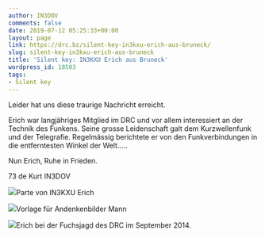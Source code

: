 ```yaml
---
author: IN3DOV
comments: false
date: 2019-07-12 05:25:33+00:00
layout: page
link: https://drc.bz/silent-key-in3kxu-erich-aus-bruneck/
slug: silent-key-in3kxu-erich-aus-bruneck
title: 'Silent key: IN3KXU Erich aus Bruneck'
wordpress_id: 18503
tags:
- Silent key
---
```





Leider hat uns diese traurige Nachricht erreicht.







Erich war langjähriges Mitglied im DRC und vor allem interessiert an der Technik des Funkens. Seine grosse Leidenschaft galt dem Kurzwellenfunk und der Telegrafie. Regelmässig berichtete er von den Funkverbindungen in die entferntesten Winkel der Welt.....







Nun Erich, Ruhe in Frieden.







73 de Kurt IN3DOV





![](https://drc.bz/wp-content/uploads/2019/07/IN3KXU-724x1024.jpg)Parte von IN3KXU Erich



![](https://drc.bz/wp-content/uploads/2019/07/IN3KXU2.jpg)Vorlage für Andenkenbilder Mann



![](https://drc.bz/wp-content/uploads/2014/10/tn_20141019_144008.jpg)Erich bei der Fuchsjagd des DRC im September 2014.

